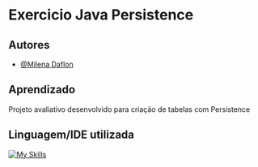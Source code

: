 # Exercicio Java Persistence

## Autores

- [@Milena Daflon](https://github.com/foxwire96)

## Aprendizado

Projeto avaliativo desenvolvido para criação de tabelas com Persistence

## Linguagem/IDE utilizada
[![My Skills](https://skillicons.dev/icons?i=java,eclipse&perline=3)](https://skillicons.dev)
